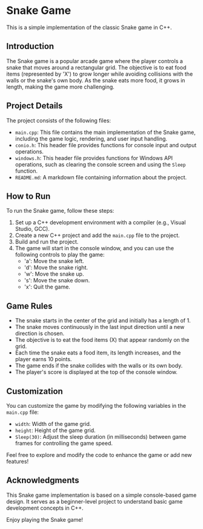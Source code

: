 # Snake Game

This is a simple implementation of the classic Snake game in C++.

## Introduction

The Snake game is a popular arcade game where the player controls a snake that moves around a rectangular grid. The objective is to eat food items (represented by 'X') to grow longer while avoiding collisions with the walls or the snake's own body. As the snake eats more food, it grows in length, making the game more challenging.

## Project Details

The project consists of the following files:

- `main.cpp`: This file contains the main implementation of the Snake game, including the game logic, rendering, and user input handling.
- `conio.h`: This header file provides functions for console input and output operations.
- `windows.h`: This header file provides functions for Windows API operations, such as clearing the console screen and using the `Sleep` function.
- `README.md`: A markdown file containing information about the project.

## How to Run

To run the Snake game, follow these steps:

1. Set up a C++ development environment with a compiler (e.g., Visual Studio, GCC).
2. Create a new C++ project and add the `main.cpp` file to the project.
3. Build and run the project.
4. The game will start in the console window, and you can use the following controls to play the game:
   - 'a': Move the snake left.
   - 'd': Move the snake right.
   - 'w': Move the snake up.
   - 's': Move the snake down.
   - 'x': Quit the game.

## Game Rules

- The snake starts in the center of the grid and initially has a length of 1.
- The snake moves continuously in the last input direction until a new direction is chosen.
- The objective is to eat the food items (X) that appear randomly on the grid.
- Each time the snake eats a food item, its length increases, and the player earns 10 points.
- The game ends if the snake collides with the walls or its own body.
- The player's score is displayed at the top of the console window.

## Customization

You can customize the game by modifying the following variables in the `main.cpp` file:

- `width`: Width of the game grid.
- `height`: Height of the game grid.
- `Sleep(30)`: Adjust the sleep duration (in milliseconds) between game frames for controlling the game speed.

Feel free to explore and modify the code to enhance the game or add new features!

## Acknowledgments

This Snake game implementation is based on a simple console-based game design. It serves as a beginner-level project to understand basic game development concepts in C++.

Enjoy playing the Snake game!
